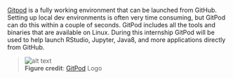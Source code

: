 [Gitpod](https://www.gitpod.io/) is a fully working environment that can be launched from GitHub. Setting up local dev environments is often very time consuming, but GitPod can do this within a couple of seconds. GitPod includes all the tools and binaries that are available on Linux. During this internship GitPod will be used to help launch RStudio, Jupyter, Java8, and more applications directly from GitHub. 
> ![alt text](https://avatars.githubusercontent.com/u/37021919?s=280&v=4)  
> **Figure credit**: [GitPod](https://www.gitpod.io/) Logo
